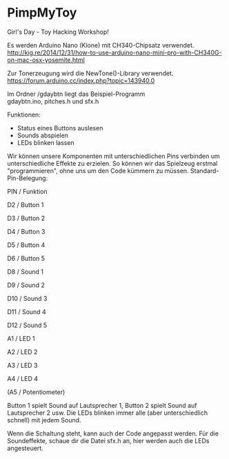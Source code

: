 # PimpMyToy
Girl's Day - Toy Hacking Workshop!

Es werden Arduino Nano (Klone) mit CH340-Chipsatz verwendet. 
http://kig.re/2014/12/31/how-to-use-arduino-nano-mini-pro-with-CH340G-on-mac-osx-yosemite.html

Zur Tonerzeugung wird die NewTone()-Library verwendet.
https://forum.arduino.cc/index.php?topic=143940.0

Im Ordner /gdaybtn liegt das Beispiel-Programm <br> gdaybtn.ino, pitches.h und sfx.h

  Funktionen:
  - Status eines Buttons auslesen
  - Sounds abspielen
  - LEDs blinken lassen
  
  Wir können unsere Komponenten mit unterschiedlichen Pins verbinden um unterschiedliche Effekte zu erzielen.
  So können wir das Spielzeug erstmal "programmieren", ohne uns um den Code kümmern zu müssen.
  Standard-Pin-Belegung:
  
  
  PIN / Funktion
  
  D2 / Button 1
  
  D3 / Button 2
  
  D4 / Button 3
  
  D5 / Button 4
  
  D6 / Button 5
  
  D8 / Sound 1
  
  D9 / Sound 2
  
  D10 / Sound 3
  
  D11 / Sound 4
  
  D12 / Sound 5
  
  A1 / LED 1
  
  A2 / LED 2
  
  A3 / LED 3
  
  A4 / LED 4
  
  (A5 / Potentiometer)
  
  Button 1 spielt Sound auf Lautsprecher 1, Button 2 spielt Sound auf Lautsprecher 2 usw.
  Die LEDs blinken immer alle (aber unterschiedlich schnell) mit jedem Sound.
  
  Wenn die Schaltung steht, kann auch der Code angepasst werden.
  Für die Soundeffekte, schaue dir die Datei sfx.h an, hier werden auch die LEDs angesteuert.
